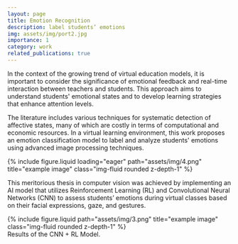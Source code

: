 ```yaml
---
layout: page
title: Emotion Recognition
description: label students’ emotions
img: assets/img/port2.jpg
importance: 1
category: work
related_publications: true
---
```


In the context of the growing trend of virtual education models, it is important to consider the significance of emotional feedback and real-time interaction between teachers and students. This approach aims to understand students' emotional states and to develop learning strategies that enhance attention levels.

The literature includes various techniques for systematic detection of affective states, many of which are costly in terms of computational and economic resources. In a virtual learning environment, this work proposes an emotion classification model to label and analyze students' emotions using advanced image processing techniques.

<div class="row">
    <div class="col-sm mt-3 mt-md-0">
        {% include figure.liquid loading="eager" path="assets/img/4.png" title="example image" class="img-fluid rounded z-depth-1" %}
    </div>
</div>

This meritorious thesis in computer vision was achieved by implementing an AI model that utilizes Reinforcement Learning (RL) and Convolutional Neural Networks (CNN) to assess students’ emotions during virtual classes based on their facial expressions, gaze, and gestures.

<div class="row">
    <div class="col-sm mt-3 mt-md-0">
        {% include figure.liquid path="assets/img/3.png" title="example image" class="img-fluid rounded z-depth-1" %}
    </div>
</div>
<div class="caption">
    Results of the CNN + RL Model.
</div>

